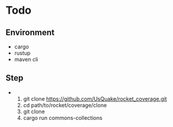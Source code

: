 # Todo
## Environment
  - cargo
  - rustup
  - maven cli
## Step
  - 
    1. git clone https://github.com/UsQuake/rocket_coverage.git
    2. cd path/to/rocket/coverage/clone
    3. git clone 
    4. cargo run commons-collections
  
